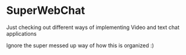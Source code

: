 # SuperWebChat

Just checking out different ways of implementing Video and text chat applications 

Ignore the super messed up way of how this is organized :)
